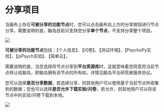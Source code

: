 # 分享项目 <!-- {docsify-ignore-all} -->

<font style="color:rgb(38, 38, 38);">当画布上存在</font>**<font style="color:rgb(38, 38, 38);">可被分享的功能节点</font>**<font style="color:rgb(38, 38, 38);">时，您可以点击画布右上方的分享按钮进行节点分享。需要说明的是，</font>脑岛目前只支持您分享**单个节点**，不支持分享整个项目。

![](https://cdn.nlark.com/yuque/0/2022/png/26719757/1647583371355-315db23b-03e2-4ac7-9062-7dc14f0416c8.png?x-oss-process=image%2Fresize%2Cw_501%2Climit_0)

**<font style="color:rgb(38, 38, 38);">可被分享的功能节点</font>**<font style="color:rgb(38, 38, 38);">包括：【个人信息】、【问卷】、【测试环境】、【PsychoPy实验】、【jsPsych实验】、【简单云】。</font>

<font style="color:rgb(38, 38, 38);"></font>

<font style="color:rgb(38, 38, 38);">需要说明的是，当您选择将节点分享到</font>**<font style="color:rgb(38, 38, 38);">平台资源库</font>**<font style="color:rgb(38, 38, 38);">时，这就意味着您同意将当前节点转让给脑岛，即脑岛拥有该节点的所有权。详情见脑岛平台研究者服务协议。</font>

<font style="color:rgb(38, 38, 38);"></font>

<font style="color:rgb(38, 38, 38);">您可以选择</font>**<font style="color:rgb(38, 38, 38);">是否分享数据</font>**<font style="color:rgb(38, 38, 38);">，若选择分享，则其他用户可以使用基于当前节点所收集到的数据；您也可以选择</font>**<font style="color:rgb(38, 38, 38);">是否允许下载实验/问卷</font>**<font style="color:rgb(38, 38, 38);">，若允许，则其他用户可以将该节点中的实验/问卷下载到本地。</font>

![](https://cdn.nlark.com/yuque/0/2022/png/26719757/1647583371430-52bfa218-0f91-44d0-b1b3-5cdd3da7dd0e.png?x-oss-process=image%2Fresize%2Cw_937%2Climit_0)



